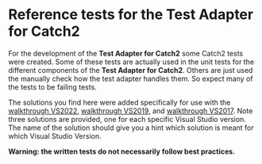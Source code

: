 # Reference tests for the Test Adapter for Catch2

For the development of the **Test Adapter for Catch2** some Catch2 tests were created. Some of these tests are actually used in the unit tests for the different components of the **Test Adapter for Catch2**. Others are just used the manually check how the test adapter handles them. So expect many of the tests to be failing tests.

The solutions you find here were added specifically for use with the [walkthrough VS2022](../../Docs/Walkthrough-vs2022.md), [walkthrough VS2019](../../Docs/Walkthrough-vs2019.md), and [walkthrough VS2017](../../Docs/Walkthrough-vs2017.md). Note three solutions are provided, one for each specific Visual Studio version. The name of the solution should give you a hint which solution is meant for which Visual Studio Version.

**Warning: the written tests do not necessarily follow best practices.**
